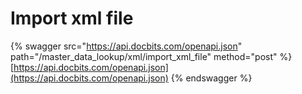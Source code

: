 # Import xml file

{% swagger src="https://api.docbits.com/openapi.json" path="/master_data_lookup/xml/import_xml_file" method="post" %}
[https://api.docbits.com/openapi.json](https://api.docbits.com/openapi.json)
{% endswagger %}
